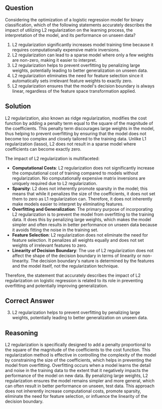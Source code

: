 ## Question

Considering the optimization of a logistic regression model for binary classification, which of the following statements accurately describes the impact of utilizing L2 regularization on the learning process, the interpretation of the model, and its performance on unseen data?

1. L2 regularization significantly increases model training time because it requires computationally expensive matrix inversions.
2. L2 regularization can lead to a sparse model where only a few weights are non-zero, making it easier to interpret.
3. L2 regularization helps to prevent overfitting by penalizing large weights, potentially leading to better generalization on unseen data.
4. L2 regularization eliminates the need for feature selection since it automatically sets irrelevant feature weights to exactly zero.
5. L2 regularization ensures that the model's decision boundary is always linear, regardless of the feature space transformation applied.

## Solution

L2 regularization, also known as ridge regularization, modifies the cost function by adding a penalty term equal to the square of the magnitude of the coefficients. This penalty term discourages large weights in the model, thus helping to prevent overfitting by ensuring that the model does not become too complex and closely tailored to the training data. Unlike L1 regularization (lasso), L2 does not result in a sparse model where coefficients can become exactly zero. 

The impact of L2 regularization is multifaceted:
- **Computational Costs**: L2 regularization does not significantly increase the computational cost of training compared to models without regularization. No computationally expensive matrix inversions are uniquely required due to L2 regularization.
- **Sparsity**: L2 does not inherently promote sparsity in the model; this means that while it penalizes the size of the coefficients, it does not set them to zero as L1 regularization can. Therefore, it does not inherently make models easier to interpret by eliminating features.
- **Overfitting and Generalization**: The primary purpose of incorporating L2 regularization is to prevent the model from overfitting to the training data. It does this by penalizing large weights, which makes the model simpler and often results in better performance on unseen data because it avoids fitting the noise in the training set.
- **Feature Selection**: L2 regularization does not eliminate the need for feature selection. It penalizes all weights equally and does not set weights of irrelevant features to zero.
- **Linearity of Decision Boundary**: The use of L2 regularization does not affect the shape of the decision boundary in terms of linearity or non-linearity. The decision boundary's nature is determined by the features and the model itself, not the regularization technique.

Therefore, the statement that accurately describes the impact of L2 regularization on logistic regression is related to its role in preventing overfitting and potentially improving generalization.

## Correct Answer

3. L2 regularization helps to prevent overfitting by penalizing large weights, potentially leading to better generalization on unseen data.

## Reasoning

L2 regularization is specifically designed to add a penalty proportional to the square of the magnitude of the coefficients to the cost function. This regularization method is effective in controlling the complexity of the model by constraining the size of the coefficients, which helps in preventing the model from overfitting. Overfitting occurs when a model learns the detail and noise in the training data to the extent that it negatively impacts the performance of the model on new data. By penalizing large weights, L2 regularization ensures the model remains simpler and more general, which can often result in better performance on unseen, test data. This approach does not inherently increase computational costs, promote sparsity, eliminate the need for feature selection, or influence the linearity of the decision boundary.